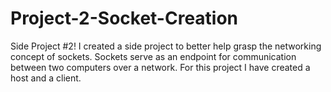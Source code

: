 # Project-2-Socket-Creation
Side Project #2! I created a side project to better help grasp the networking concept of sockets. Sockets serve as an endpoint for communication between two computers over a network. For this project I have created a host and a client.
